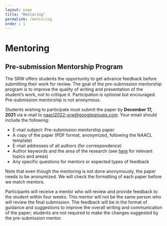 ```yaml
---
layout: page
title: "Mentoring"
permalink: /mentoring
order : 1
---
```

# Mentoring

## Pre-submission Mentorship Program
The SRW offers students the opportunity to get advance feedback before submitting their work for review. The goal of the pre-submission mentorship program is to improve the quality of writing and presentation of the student’s work, not to critique it. Participation is optional but encouraged. Pre-submission mentorship is not anonymous.

Students wishing to participate must submit the paper by __December 17, 2021__ via e-mail to [naacl2022-srw@googlegroups.com](mailto:naacl2022-srw@googlegroups.com). Your email should include the following:

- E-mail subject: Pre-submission mentorship paper
- A copy of the paper (PDF format, anonymized, following the NAACL template)
- E-mail addresses of all authors (for correspondence)
- Author keywords and the area of the research (see [here](https://2021.naacl.org/calls/papers/) for relevant topics and areas)
- Any specific questions for mentors or expected types of feedback

Note that even though the mentoring is not done anonymously, the paper needs to be anonymized. We will check the formatting of each paper before we match mentors.

Participants will receive a mentor who will review and provide feedback to the student within four weeks. This mentor will not be the same person who will review the final submission.
The feedback will be in the format of guidance and suggestions to improve the overall writing and communication of the paper; students are not required to make the changes suggested by the pre-submission mentor.

<!-- ## Mentoring of Accepted Papers

There will also be mentors who provide feedback to students in the form of in-depth comments and questions for the workshop presentation. -->


